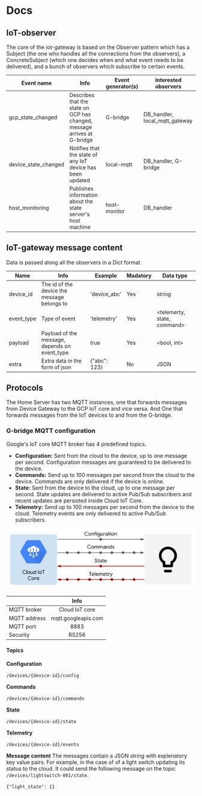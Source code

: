# Docs

## IoT-observer
The core of the iot-gateway is based on the Observer pattern which has a Subject (the one who handles all the 
connections from the observers), a ConcreteSubject (which one decides when and what event needs to be delivered), and 
a bunch of observers which subscribe to certain events. 

| Event name             | Info                                                                     | Event generator(s) | Interested observers              |
|------------------------|--------------------------------------------------------------------------|--------------------|-----------------------------------|
| gcp\_state\_changed    | Describes that the state on GCP has changed, message arrives at G-bridge | G-bridge           | DB\_handler, local\_mqtt\_gateway |
| device\_state\_changed | Notifies that the state of any IoT device has been updated               | local-mqtt         | DB\_handler, G-bridge             |
| host\_monitoring       | Publishes information about the state server's host machine              | host-monitor       | DB\_handler                       |

## IoT-gateway message content
Data is passed along all the observers in a Dict format.

| Name       | Info                                          | Example      | Madatory | Data type                   |
|------------|-----------------------------------------------|--------------|----------|-----------------------------|
| device_id  | The id of the device the message belongs to   | 'device_abc' | Yes      | string                      |
| event_type | Type of event                                 | 'telemetry'  | Yes      | <telemerty, state, command> |
| payload    | Payload of the message, depends on event_type | true         | Yes      | <bool, int>                 |
| extra      | Extra data in the form of json                | {"abc": 123} | No       | JSON                        |


## Protocols
The Home Server has two MQTT instances, one that forwards messages from Device Gateway to the GCP IoT core and vice 
versa. And One that forwards messages from the IoT devices to and from the G-bridge.

### G-bridge MQTT configuration
Google's IoT core MQTT broker has 4 predefined topics. 
* **Configuration:** Sent from the cloud to the device, up to one message per second. Configuration messages are guaranteed
 to be delivered to the device.
* **Commands:** Send up to 100 messages per second from the cloud to the device. Commands are only delivered if the device
 is online.
* **State:** Sent from the device to the cloud, up to one message per second. State updates are delivered to active Pub/Sub
 subscribers and recent updates are persisted inside Cloud IoT Core.
* **Telemetry:** Send up to 100 messages per second from the device to the cloud. Telemetry events are only delivered to
 active Pub/Sub subscribers.

![Google_Mqtt](../resources/images/google_mqtt.png "Google MQTT overview")

|               | Info                  |
| ------------- |:---------------------:|
| MQTT broker   | Cloud IoT core        |
| MQTT address  | mqtt.googleapis.com   |
| MQTT port     | 8883                  |
| Security      | RS256                 |

#### Topics
**Configuration**
```
/devices/{device-id}/config
```
**Commands**
```
/devices/{device-id}/commands
```
**State**
```
/devices/{device-id}/state
```
**Telemetry**
```
/devices/{device-id}/events
```

**Message content**
The messages contain a JSON string with explenatory key value pairs. For example, in the case of of a light switch 
updating its status to the cloud. It could send the following message on the topic 
``` /devices/lightswitch-001/state ```.
```
{"light_state": 1}
```
